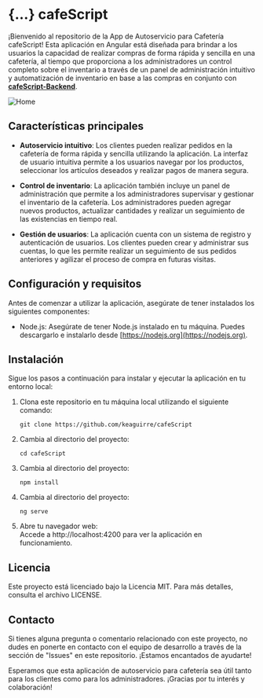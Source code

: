 # {...} cafeScript

¡Bienvenido al repositorio de la App de Autoservicio para Cafetería cafeScript! Esta aplicación en Angular está diseñada para brindar a los usuarios la capacidad de realizar compras de forma rápida y sencilla en una cafetería, al tiempo que proporciona a los administradores un control completo sobre el inventario a través de un panel de administración intuitivo y automatización de inventario en base a las compras en conjunto con [**cafeScript-Backend**](https://github.com/keaguirre/cafeScript-Backend).

![Home](https://raw.githubusercontent.com/keaguirre/cafeScript/master/Documentos/Screenshots/cafeScript_ss1.png)

## Características principales
- **Autoservicio intuitivo**: Los clientes pueden realizar pedidos en la cafetería de forma rápida y sencilla utilizando la aplicación. La interfaz de usuario intuitiva permite a los usuarios navegar por los productos, seleccionar los artículos deseados y realizar pagos de manera segura.

- **Control de inventario**: La aplicación también incluye un panel de administración que permite a los administradores supervisar y gestionar el inventario de la cafetería. Los administradores pueden agregar nuevos productos, actualizar cantidades y realizar un seguimiento de las existencias en tiempo real.

- **Gestión de usuarios**: La aplicación cuenta con un sistema de registro y autenticación de usuarios. Los clientes pueden crear y administrar sus cuentas, lo que les permite realizar un seguimiento de sus pedidos anteriores y agilizar el proceso de compra en futuras visitas.

## Configuración y requisitos

Antes de comenzar a utilizar la aplicación, asegúrate de tener instalados los siguientes componentes:

- Node.js: Asegúrate de tener Node.js instalado en tu máquina. Puedes descargarlo e instalarlo desde [https://nodejs.org](https://nodejs.org).

## Instalación

Sigue los pasos a continuación para instalar y ejecutar la aplicación en tu entorno local:

1. Clona este repositorio en tu máquina local utilizando el siguiente comando:

   ```console
   git clone https://github.com/keaguirre/cafeScript
2. Cambia al directorio del proyecto:
    ```console
    cd cafeScript
3. Cambia al directorio del proyecto:
    ```console
    npm install
4. Cambia al directorio del proyecto:
    ```console
    ng serve
5. Abre tu navegador web:<br>
    Accede a http://localhost:4200 para ver la aplicación en funcionamiento.

## Licencia
Este proyecto está licenciado bajo la Licencia MIT. Para más detalles, consulta el archivo LICENSE.

## Contacto

Si tienes alguna pregunta o comentario relacionado con este proyecto, no dudes en ponerte en contacto con el equipo de desarrollo a través de la sección de "Issues" en este repositorio. ¡Estamos encantados de ayudarte!

Esperamos que esta aplicación de autoservicio para cafetería sea útil tanto para los clientes como para los administradores. ¡Gracias por tu interés y colaboración!
